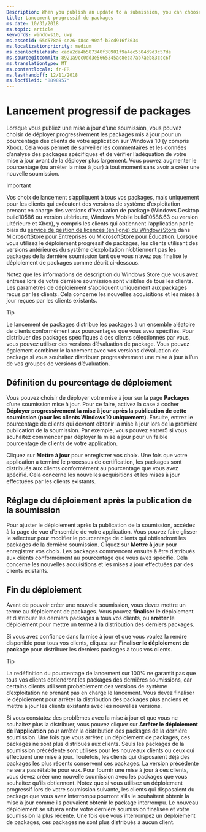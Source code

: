 ```yaml
---
Description: When you publish an update to a submission, you can choose to gradually roll out the updated packages to a percentage of your app’s customers on Windows 10.
title: Lancement progressif de packages
ms.date: 10/31/2018
ms.topic: article
keywords: windows10, uwp
ms.assetid: 65d578a6-4e26-484c-90af-b2cd916f3634
ms.localizationpriority: medium
ms.openlocfilehash: cada2da4b587340f38901f9a4ec5504d9d3c57de
ms.sourcegitcommit: 8921a9cc0dd3e5665345ae8eca7ab7aeb83ccc6f
ms.translationtype: MT
ms.contentlocale: fr-FR
ms.lasthandoff: 12/11/2018
ms.locfileid: "8898957"
---
```

# <a name="gradual-package-rollout"></a>Lancement progressif de packages

Lorsque vous publiez une mise à jour d’une soumission, vous pouvez choisir de déployer progressivement les packages mis à jour pour un pourcentage des clients de votre application sur Windows 10 (y compris Xbox). Cela vous permet de surveiller les commentaires et les données d’analyse des packages spécifiques et de vérifier l’adéquation de votre mise à jour avant de la déployer plus largement. Vous pouvez augmenter le pourcentage (ou arrêter la mise à jour) à tout moment sans avoir à créer une nouvelle soumission. 

> [!IMPORTANT]
> Vos choix de lancement s’appliquent à tous vos packages, mais uniquement pour les clients qui exécutent des versions de système d’exploitation prenant en charge des versions d’évaluation de package (Windows.Desktop build10586 ou version ultérieure, Windows.Mobile build10586.63 ou version ultérieure et Xbox), y compris les clients qui obtiennent l’application par le biais du [service de gestion de licences (en ligne) du WindowsStore](organizational-licensing.md) dans [MicrosoftStore pour Entreprises](https://businessstore.microsoft.com/store) ou [MicrosoftStore pour Éducation](https://educationstore.microsoft.com/store). Lorsque vous utilisez le déploiement progressif de packages, les clients utilisant des versions antérieures du système d’exploitation n’obtiennent pas les packages de la dernière soumission tant que vous n’avez pas finalisé le déploiement de packages comme décrit ci-dessous.

Notez que les informations de description du Windows Store que vous avez entrées lors de votre dernière soumission sont visibles de tous les clients. Les paramètres de déploiement s’appliquent uniquement aux packages reçus par les clients. Cela concerne les nouvelles acquisitions et les mises à jour reçues par les clients existants.

> [!TIP]
> Le lancement de packages distribue les packages à un ensemble aléatoire de clients conformément aux pourcentages que vous avez spécifiés. Pour distribuer des packages spécifiques à des clients sélectionnés par vous, vous pouvez utiliser des versions d’évaluation de package. Vous pouvez également combiner le lancement avec vos versions d’évaluation de package si vous souhaitez distribuer progressivement une mise à jour à l’un de vos groupes de versions d’évaluation.


## <a name="setting-the-rollout-percentage"></a>Définition du pourcentage de déploiement

Vous pouvez choisir de déployer votre mise à jour sur la page **Packages** d’une soumission mise à jour. Pour ce faire, activez la case à cocher **Déployer progressivement la mise à jour après la publication de cette soumission (pour les clients Windows10 uniquement)**. Ensuite, entrez le pourcentage de clients qui devront obtenir la mise à jour lors de la première publication de la soumission. Par exemple, vous pouvez entrer5 si vous souhaitez commencer par déployer la mise à jour pour un faible pourcentage de clients de votre application.

Cliquez sur **Mettre à jour** pour enregistrer vos choix. Une fois que votre application a terminé le processus de certification, les packages sont distribués aux clients conformément au pourcentage que vous avez spécifié. Cela concerne les nouvelles acquisitions et les mises à jour effectuées par les clients existants.


## <a name="adjusting-the-rollout-after-the-submission-is-published"></a>Réglage du déploiement après la publication de la soumission

Pour ajuster le déploiement après la publication de la soumission, accédez à la page de vue d’ensemble de votre application. Vous pouvez faire glisser le sélecteur pour modifier le pourcentage de clients qui obtiendront les packages de la dernière soumission. Cliquez sur **Mettre à jour** pour enregistrer vos choix. Les packages commencent ensuite à être distribués aux clients conformément au pourcentage que vous avez spécifié. Cela concerne les nouvelles acquisitions et les mises à jour effectuées par des clients existants.


## <a name="completing-the-rollout"></a>Fin du déploiement

Avant de pouvoir créer une nouvelle soumission, vous devez mettre un terme au déploiement de packages. Vous pouvez **finaliser** le déploiement et distribuer les derniers packages à tous vos clients, ou **arrêter** le déploiement pour mettre un terme à la distribution des derniers packages.

Si vous avez confiance dans la mise à jour et que vous voulez la rendre disponible pour tous vos clients, cliquez sur **Finaliser le déploiement de package** pour distribuer les derniers packages à tous vos clients.

> [!TIP]
> La redéfinition du pourcentage de lancement sur 100% ne garantit pas que tous vos clients obtiendront les packages des dernières soumissions, car certains clients utilisent probablement des versions de système d’exploitation ne prenant pas en charge le lancement. Vous devez finaliser le déploiement pour arrêter la distribution des packages plus anciens et mettre à jour les clients existants avec les nouvelles versions.

Si vous constatez des problèmes avec la mise à jour et que vous ne souhaitez plus la distribuer, vous pouvez cliquer sur **Arrêter le déploiement de l’application** pour arrêter la distribution des packages de la dernière soumission. Une fois que vous arrêtez un déploiement de packages, ces packages ne sont plus distribués aux clients. Seuls les packages de la soumission précédente sont utilisés pour les nouveaux clients ou ceux qui effectuent une mise à jour. Toutefois, les clients qui disposaient déjà des packages les plus récents conservent ces packages. La version précédente ne sera pas rétablie pour eux. Pour fournir une mise à jour à ces clients, vous devez créer une nouvelle soumission avec les packages que vous souhaitez qu’ils obtiennent. Notez que si vous utilisez un déploiement progressif lors de votre soumission suivante, les clients qui disposaient du package que vous avez interrompu pourront s’ils le souhaitent obtenir la mise à jour comme ils pouvaient obtenir le package interrompu. Le nouveau déploiement se situera entre votre dernière soumission finalisée et votre soumission la plus récente. Une fois que vous interrompez un déploiement de packages, ces packages ne sont plus distribués à aucun client.
